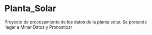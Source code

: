 # Planta_Solar
Proyecto de procesamiento de los datos de la planta solar.
Se pretende llegar a Minar Datos y Pronosticar
